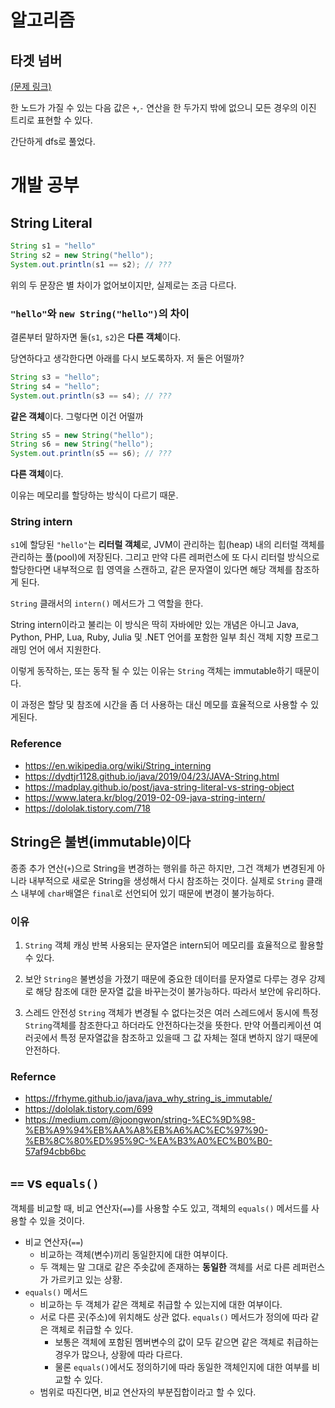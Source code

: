 # 알고리즘
## 타겟 넘버
[(문제 링크)](https://programmers.co.kr/learn/courses/30/lessons/43165)

한 노드가 가질 수 있는 다음 값은 `+`,`-` 연산을 한 두가지 밖에 없으니 모든 경우의 이진 트리로 표현할 수 있다.

간단하게 dfs로 풀었다.

# 개발 공부
## String Literal
``` java
String s1 = "hello"
String s2 = new String("hello");
System.out.println(s1 == s2); // ???
```
위의 두 문장은 별 차이가 없어보이지만, 실제로는 조금 다르다.

### `"hello"`와 `new String("hello")`의 차이

결론부터 말하자면 둘(`s1`, `s2`)은 **다른 객체**이다. 

당연하다고 생각한다면 아래를 다시 보도록하자. 저 둘은 어떨까?

``` java
String s3 = "hello";
String s4 = "hello";
System.out.println(s3 == s4); // ???
```
**같은 객체**이다. 그렇다면 이건 어떨까

``` java
String s5 = new String("hello");
String s6 = new String("hello");
System.out.println(s5 == s6); // ???
```
**다른 객체**이다.

이유는 메모리를 할당하는 방식이 다르기 때문.

### String intern

`s1`에 할당된 `"hello"`는 **리터럴 객체**로, JVM이 관리하는 힙(heap) 내의 리터럴 객체를 관리하는 풀(pool)에 저장된다. 그리고 만약 다른 레퍼런스에 또 다시 리터럴 방식으로 할당한다면 내부적으로 힙 영역을 스캔하고, 같은 문자열이 있다면 해당 객체를 참조하게 된다.

`String` 클래서의 `intern()` 메서드가 그 역할을 한다.

String intern이라고 불리는 이 방식은 딱히 자바에만 있는 개념은 아니고 Java, Python, PHP, Lua, Ruby, Julia 및 .NET 언어를 포함한 일부 최신 객체 지향 프로그래밍 언어 에서 지원한다.

이렇게 동작하는, 또는 동작 될 수 있는 이유는 `String` 객체는 immutable하기 때문이다.

이 과정은 할당 및 참조에 시간을 좀 더 사용하는 대신 메모를 효율적으로 사용할 수 있게된다.


### Reference
- https://en.wikipedia.org/wiki/String_interning
- https://dydtjr1128.github.io/java/2019/04/23/JAVA-String.html
- https://madplay.github.io/post/java-string-literal-vs-string-object
- https://www.latera.kr/blog/2019-02-09-java-string-intern/
- https://dololak.tistory.com/718


## String은 불변(immutable)이다
종종 추가 연산(`+`)으로 String을 변경하는 행위를 하곤 하지만, 그건 객체가 변경된게 아니라 내부적으로 새로운 String을 생성해서 다시 참조하는 것이다. 실제로 `String` 클래스 내부에 `char`배열은 `final`로 선언되어 있기 때문에 변경이 불가능하다.

### 이유
1. `String` 객체 캐싱
반복 사용되는 문자열은 intern되어 메모리를 효율적으로 활용할 수 있다.

2. 보안
`String은` 불변성을 가졌기 때문에 중요한 데이터를 문자열로 다루는 경우 강제로 해당 참조에 대한 문자열 값을 바꾸는것이 불가능하다. 따라서 보안에 유리하다.

3. 스레드 안전성
`String` 객체가 변경될 수 없다는것은 여러 스레드에서 동시에 특정 `String`객체를 참조한다고 하더라도 안전하다는것을 뜻한다. 만약 어플리케이션 여러곳에서 특정 문자열값을 참조하고 있을때 그 값 자체는 절대 변하지 않기 때문에 안전하다.

### Refernce
- https://frhyme.github.io/java/java_why_string_is_immutable/
- https://dololak.tistory.com/699
- https://medium.com/@joongwon/string-%EC%9D%98-%EB%A9%94%EB%AA%A8%EB%A6%AC%EC%97%90-%EB%8C%80%ED%95%9C-%EA%B3%A0%EC%B0%B0-57af94cbb6bc


## `==` vs `equals()`
객체를 비교할 때, 비교 연산자(`==`)를 사용할 수도 있고, 객체의 `equals()` 메서드를 사용할 수 있을 것이다. 
- 비교 연산자(`==`)
  - 비교하는 객체(변수)끼리 동일한지에 대한 여부이다.
  - 두 객체는 말 그대로 같은 주솟값에 존재하는 **동일한** 객체를 서로 다른 레퍼런스가 가르키고 있는 상황.
- `equals()` 메서드
  - 비교하는 두 객체가 같은 객체로 취급할 수 있는지에 대한 여부이다.
  - 서로 다른 곳(주소)에 위치해도 상관 없다. `equals()` 메서드가 정의에 따라 같은 객체로 취급할 수 있다.
    - 보통은 객체에 포함된 멤버변수의 값이 모두 같으면 같은 객체로 취급하는 경우가 많으나, 상황에 따라 다르다.
    - 물론 `equals()`에서도 정의하기에 따라 동일한 객체인지에 대한 여부를 비교할 수 있다.
  - 범위로 따진다면, 비교 연산자의 부분집합이라고 할 수 있다.